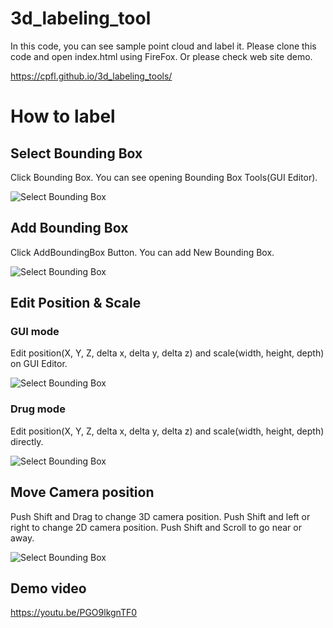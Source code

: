 # 3d_labeling_tool

In this code, you can see sample point cloud and label it.
Please clone this code and open index.html using FireFox.
Or please check web site demo.

<https://cpfl.github.io/3d_labeling_tools/>

# How to label

## Select Bounding Box

Click Bounding Box. You can see opening Bounding Box Tools(GUI Editor).

![Select Bounding Box](./demo/select_bbox.gif)

## Add Bounding Box

Click AddBoundingBox Button. You can add New Bounding Box.

![Select Bounding Box](./demo/add_bbox.gif)

## Edit Position & Scale

### GUI mode

Edit position(X, Y, Z, delta x, delta y, delta z) and scale(width, height, depth) on GUI Editor.

![Select Bounding Box](./demo/edit_bbox_gui.gif)

### Drug mode

Edit position(X, Y, Z, delta x, delta y, delta z) and scale(width, height, depth) directly.

![Select Bounding Box](./demo/edit_bbox_drag.gif)

## Move Camera position

Push Shift and Drag to change 3D camera position.
Push Shift and left or right to change 2D camera position.
Push Shift and Scroll to go near or away.

![Select Bounding Box](./demo/camera_position.gif)


## Demo video

<https://youtu.be/PGO9lkgnTF0>
